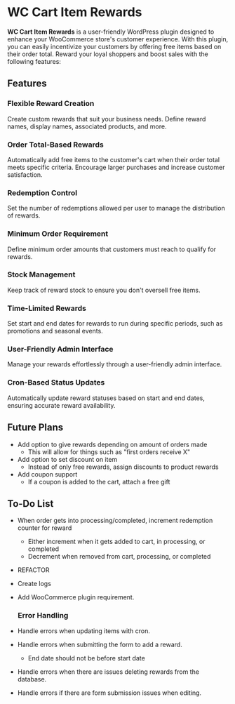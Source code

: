 # WC Cart Item Rewards

**WC Cart Item Rewards** is a user-friendly WordPress plugin designed to enhance your WooCommerce store's customer experience. With this plugin, you can easily incentivize your customers by offering free items based on their order total. Reward your loyal shoppers and boost sales with the following features:

## Features

### Flexible Reward Creation

Create custom rewards that suit your business needs. Define reward names, display names, associated products, and more.

### Order Total-Based Rewards

Automatically add free items to the customer's cart when their order total meets specific criteria. Encourage larger purchases and increase customer satisfaction.

### Redemption Control

Set the number of redemptions allowed per user to manage the distribution of rewards.

### Minimum Order Requirement

Define minimum order amounts that customers must reach to qualify for rewards.

### Stock Management

Keep track of reward stock to ensure you don't oversell free items.

### Time-Limited Rewards

Set start and end dates for rewards to run during specific periods, such as promotions and seasonal events.

### User-Friendly Admin Interface

Manage your rewards effortlessly through a user-friendly admin interface.

### Cron-Based Status Updates

Automatically update reward statuses based on start and end dates, ensuring accurate reward availability.

## Future Plans

- Add option to give rewards depending on amount of orders made
  - This will allow for things such as "first orders receive X"
- Add option to set discount on item
  - Instead of only free rewards, assign discounts to product rewards
- Add coupon support
  - If a coupon is added to the cart, attach a free gift

## To-Do List

- When order gets into processing/completed, increment redemption counter for reward
  - Either increment when it gets added to cart, in processing, or completed
  - Decrement when removed from cart, processing, or completed
- REFACTOR
- Create logs
- Add WooCommerce plugin requirement.

  ### Error Handling

- Handle errors when updating items with cron.
- Handle errors when submitting the form to add a reward.
  - End date should not be before start date
- Handle errors when there are issues deleting rewards from the database.
- Handle errors if there are form submission issues when editing.
